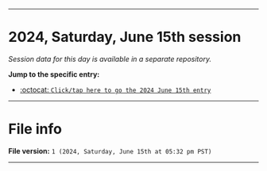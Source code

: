 
***

# 2024, Saturday, June 15th session

_Session data for this day is available in a separate repository._

**Jump to the specific entry:**

- [:octocat: `Click/tap here to go the 2024 June 15th entry`](https://github.com/seanpm2001/SeansLifeArchive_Images_TinyTower_Y2024/tree/SeansLifeArchive_Images_TinyTower_Y2024_Main-dev/2024/06_June/15/)

***

# File info

**File version:** `1 (2024, Saturday, June 15th at 05:32 pm PST)`

***
